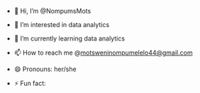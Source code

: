 - 👋 Hi, I’m @NompumsMots
- 👀 I’m interested in data analytics
- 🌱 I’m currently learning data analytics

- 📫 How to reach me @motsweninompumelelo44@gmail.com
- 😄 Pronouns: her/she
- ⚡ Fun fact: 

<!---
NompumsMots/NompumsMots is a ✨ special ✨ repository because its `README.md` (this file) appears on your GitHub profile.
You can click the Preview link to take a look at your changes.
--->
